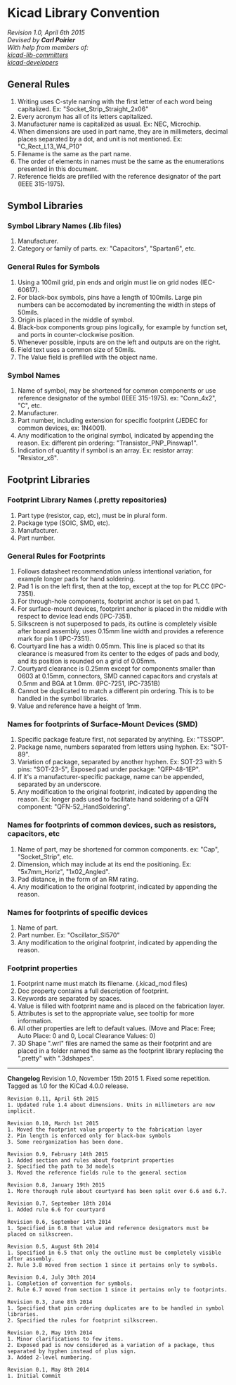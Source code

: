 # Kicad Library Convention

_Revision 1.0, April 6th 2015_  
_Devised by **Carl Poirier**_  
_With help from members of:_  
_[kicad-lib-committers](https://launchpad.net/~kicad-lib-committers)_  
_[kicad-developers](https://launchpad.net/~kicad-developers)_  

## General Rules

1. Writing uses C-style naming with the first letter of each word being capitalized. Ex: "Socket_Strip_Straight_2x06"
1. Every acronym has all of its letters capitalized.
1. Manufacturer name is capitalized as usual. Ex: NEC, Microchip.
1. When dimensions are used in part name, they are in millimeters, decimal places separated by a dot, and unit is not mentioned. Ex: "C_Rect_L13_W4_P10"
1. Filename is the same as the part name.
1. The order of elements in names must be the same as the enumerations presented in this document.
1. Reference fields are prefilled with the reference designator of the part (IEEE 315-1975).

## Symbol Libraries

### Symbol Library Names (.lib files)

1. Manufacturer.
1. Category or family of parts. ex: "Capacitors", "Spartan6", etc.

### General Rules for Symbols

1. Using a 100mil grid, pin ends and origin must lie on grid nodes (IEC-60617).
1. For black-box symbols, pins have a length of 100mils. Large pin numbers can be accomodated by incrementing the width in steps of 50mils.
1. Origin is placed in the middle of symbol.
1. Black-box components group pins logically, for example by function set, and ports in counter-clockwise position.
1. Whenever possible, inputs are on the left and outputs are on the right.
1. Field text uses a common size of 50mils.
1. The Value field is prefilled with the object name.

### Symbol Names

1. Name of symbol, may be shortened for common components or use reference designator of the symbol (IEEE 315-1975). ex: "Conn_4x2", "C", etc.
1. Manufacturer.
1. Part number, including extension for specific footprint (JEDEC for common devices, ex: 1N4001).
1. Any modification to the original symbol, indicated by appending the reason. Ex: different pin ordering: "Transistor_PNP_Pinswap1".
1. Indication of quantity if symbol is an array. Ex: resistor array: "Resistor_x8".

## Footprint Libraries

### Footprint Library Names (.pretty repositories)

1. Part type (resistor, cap, etc), must be in plural form.
1. Package type (SOIC, SMD, etc).
1. Manufacturer.
1. Part number.

### General Rules for Footprints

1. Follows datasheet recommendation unless intentional variation, for example longer pads for hand soldering.
1. Pad 1 is on the left first, then at the top, except at the top for PLCC (IPC-7351).
1. For through-hole components, footprint anchor is set on pad 1.
1. For surface-mount devices, footprint anchor is placed in the middle with respect to device lead ends (IPC-7351).
1. Silkscreen is not superposed to pads, its outline is completely visible after board assembly, uses 0.15mm line width and provides a reference mark for pin 1 (IPC-7351).
1. Courtyard line has a width 0.05mm. This line is placed so that its clearance is measured from its center to the edges of pads and body, and its position is rounded on a grid of 0.05mm.
1. Courtyard clearance is 0.25mm except for components smaller than 0603 at 0.15mm, connectors, SMD canned capacitors and crystals at 0.5mm and BGA at 1.0mm. (IPC-7251, IPC-7351B)
1. Cannot be duplicated to match a different pin ordering. This is to be handled in the symbol libraries.
1. Value and reference have a height of 1mm.

### Names for footprints of Surface-Mount Devices (SMD)

1. Specific package feature first, not separated by anything. Ex: "TSSOP".
1. Package name, numbers separated from letters using hyphen. Ex: "SOT-89".
1. Variation of package, separated by another hyphen. Ex: SOT-23 with 5 pins: "SOT-23-5", Exposed pad under package: "QFP-48-1EP".
1. If it's a manufacturer-specific package, name can be appended, separated by an underscore.
1. Any modification to the original footprint, indicated by appending the reason. Ex: longer pads used to facilitate hand soldering of a QFN component: "QFN-52_HandSoldering".

### Names for footprints of common devices, such as resistors, capacitors, etc

1. Name of part, may be shortened for common components. ex: "Cap", "Socket_Strip", etc.
1. Dimension, which may include at its end the positioning. Ex: "5x7mm_Horiz", "1x02_Angled".
1. Pad distance, in the form of an RM rating.
1. Any modification to the original footprint, indicated by appending the reason.

### Names for footprints of specific devices

1. Name of part.
1. Part number. Ex: "Oscillator_SI570"
1. Any modification to the original footprint, indicated by appending the reason.


### Footprint properties

1. Footprint name must match its filename. (.kicad_mod files)
1. Doc property contains a full description of footprint.
1. Keywords are separated by spaces.
1. Value is filled with footprint name and is placed on the fabrication layer.
1. Attributes is set to the appropriate value, see tooltip for more information.
1. All other properties are left to default values. (Move and Place: Free; Auto Place: 0 and 0,  Local Clearance Values: 0)
1. 3D Shape ".wrl" files are named the same as their footprint and are placed in a folder named the same as the footprint library replacing the ".pretty" with ".3dshapes".

***

**Changelog**
    Revision 1.0, November 15th 2015
    1. Fixed some repetition. Tagged as 1.0 for the KiCad 4.0.0 release.

    Revision 0.11, April 6th 2015
    1. Updated rule 1.4 about dimensions. Units in millimeters are now implicit.

    Revision 0.10, March 1st 2015
    1. Moved the footprint value property to the fabrication layer
    2. Pin length is enforced only for black-box symbols
    3. Some reorganization has been done.

    Revision 0.9, February 14th 2015
    1. Added section and rules about footprint properties
    2. Specified the path to 3d models
    3. Moved the reference fields rule to the general section

    Revision 0.8, January 19th 2015
    1. More thorough rule about courtyard has been split over 6.6 and 6.7.

    Revision 0.7, September 18th 2014
    1. Added rule 6.6 for courtyard

    Revision 0.6, September 14th 2014
    1. Specified in 6.8 that value and reference designators must be placed on silkscreen.

    Revision 0.5, August 6th 2014
    1. Specified in 6.5 that only the outline must be completely visible after assembly.
    2. Rule 3.8 moved from section 1 since it pertains only to symbols.

    Revision 0.4, July 30th 2014
    1. Completion of convention for symbols.
    2. Rule 6.7 moved from section 1 since it pertains only to footprints.

    Revision 0.3, June 8th 2014
    1. Specified that pin ordering duplicates are to be handled in symbol libraries.
    2. Specified the rules for footprint silkscreen.

    Revision 0.2, May 19th 2014
    1. Minor clarifications to few items.
    2. Exposed pad is now considered as a variation of a package, thus separated by hyphen instead of plus sign.
    3. Added 2-level numbering.

    Revision 0.1, May 8th 2014
    1. Initial Commit